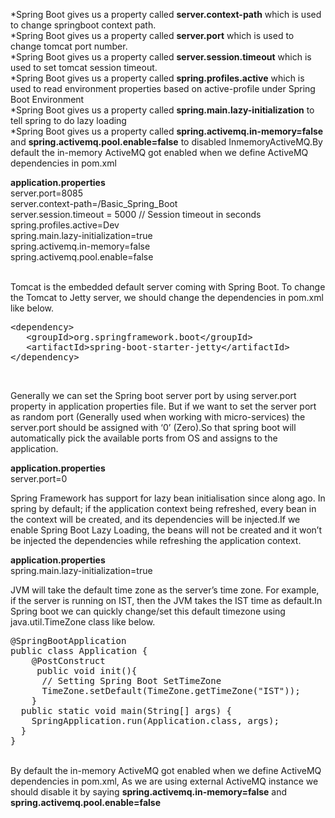 *Spring Boot gives us a property called <b>server.context-path</b> which is used to change springboot context path. <br/>
*Spring Boot gives us a property called <b>server.port</b> which is used to change tomcat port number.<br/>
*Spring Boot gives us a property called <b>server.session.timeout</b> which is used to set tomcat session timeout. <br/>
*Spring Boot gives us a property called <b>spring.profiles.active</b> which is used to read environment properties based on active-profile under Spring Boot Environment <br/>
*Spring Boot gives us a property called <b>spring.main.lazy-initialization</b> to tell spring to do lazy loading <br/>
*Spring Boot gives us a property called <b>spring.activemq.in-memory=false</b> and <b>spring.activemq.pool.enable=false</b> to disabled InmemoryActiveMQ.By default the in-memory ActiveMQ got enabled when we define ActiveMQ dependencies in pom.xml<br/>


<b>application.properties</b>
<br/>
server.port=8085
<br/>
server.context-path=/Basic_Spring_Boot
<br/>
server.session.timeout = 5000 // Session timeout in seconds
<br/>
spring.profiles.active=Dev
<br/>
spring.main.lazy-initialization=true
<br/>
spring.activemq.in-memory=false<br/> 
spring.activemq.pool.enable=false<br/>

<br/>
Tomcat is the embedded default server coming with Spring Boot. To change the Tomcat to Jetty server, we should change the dependencies in pom.xml like below.
<br/>
<pre>
&lt;dependency&gt;
   &lt;groupId&gt;org.springframework.boot&lt;/groupId&gt;
   &lt;artifactId&gt;spring-boot-starter-jetty&lt;/artifactId&gt;
&lt;/dependency&gt;
</pre>

<br/>

Generally we can set the Spring boot server port by using server.port property in application properties file.
But if we want to set the server port as random port (Generally used when working with micro-services) the server.port should be assigned with ‘0’ (Zero).So that spring boot will automatically pick the available ports from OS and assigns to the application.
<br/>

<b>application.properties</b>
<br/>
server.port=0
<br/>

Spring Framework has support for lazy bean initialisation since along ago. In spring by default; if the application context being refreshed, every bean in the context will be created, and its dependencies will be injected.If we enable Spring Boot Lazy Loading, the beans will not be created and it won’t be injected the dependencies while refreshing the application context.

<b>application.properties</b>
<br/>
spring.main.lazy-initialization=true
<br/>


JVM will take the default time zone as the server’s time zone. For example, if the server is running on IST, then the JVM takes the IST time as default.In Spring boot we can quickly change/set this default timezone using java.util.TimeZone class like below.
<br/>
<pre>
@SpringBootApplication
public class Application {
    @PostConstruct
     public void init(){
      // Setting Spring Boot SetTimeZone
      TimeZone.setDefault(TimeZone.getTimeZone("IST"));
    }
  public static void main(String[] args) {
    SpringApplication.run(Application.class, args);
  }
}
</pre>

<br/>
By default the in-memory ActiveMQ got enabled when we define ActiveMQ dependencies in pom.xml, As we are using external ActiveMQ instance we should disable it by saying <b>spring.activemq.in-memory=false</b> and <b>spring.activemq.pool.enable=false</b>
